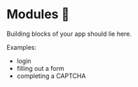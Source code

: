 # Modules 🧩

Building blocks of your app should lie here.

Examples:

- login
- filling out a form
- completing a CAPTCHA
